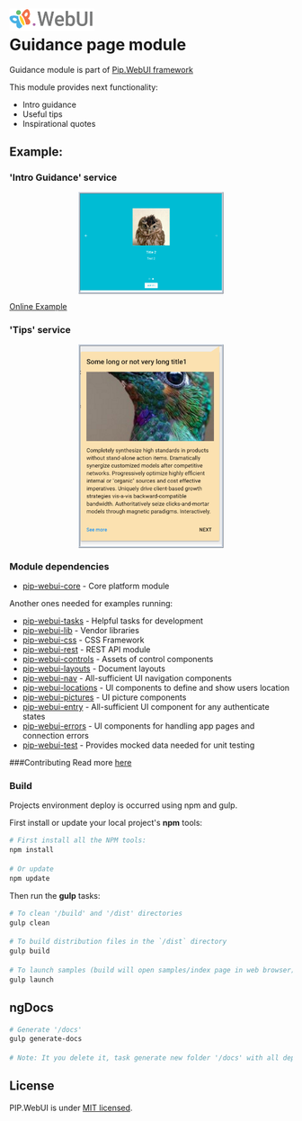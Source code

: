 # <img src="https://github.com/pip-webui/pip-webui/blob/master/doc/Logo.png" alt="Pip.WebUI Logo" style="max-width:30%"> <br/> Guidance page module

Guidance module is part of [Pip.WebUI framework](https://github.com/pip-webui/pip-webui)

This module provides next functionality:

* Intro guidance
* Useful tips
* Inspirational quotes

## <a name="components"></a>Example:

### <a name="guidance"></a>'Intro Guidance' service
<a href="doc/images/img-guidance.png" style="border: 3px ridge #c8d2df; width: 50%; margin: auto; display: block">
    <img src="doc/images/img-guidance.png"/>
</a>

[Online Example](http://webui.pipdevs.com/pip-webui-guidance/index.html#/guidance)

### <a name="tips"></a>'Tips' service
<a href="doc/images/img-tips.png" style="border: 3px ridge #c8d2df; width: 50%; margin: auto; display: block">
    <img src="doc/images/img-tips.png"/>
</a>

### <a name="dependencies"></a>Module dependencies

* <a href="https://github.com/pip-webui/pip-webui-core">pip-webui-core</a> - Core platform module

Another ones needed for examples running:

* <a href="https://github.com/pip-webui/pip-webui-tasks">pip-webui-tasks</a> - Helpful tasks for development
* <a href="https://github.com/pip-webui/pip-webui-lib">pip-webui-lib</a> - Vendor libraries
* <a href="https://github.com/pip-webui/pip-webui-css">pip-webui-css</a> - CSS Framework
* <a href="https://github.com/pip-webui/pip-webui-rest">pip-webui-rest</a> - REST API module
* <a href="https://github.com/pip-webui/pip-webui-controls">pip-webui-controls</a> - Assets of control components
* <a href="https://github.com/pip-webui/pip-webui-layouts">pip-webui-layouts</a> - Document layouts
* <a href="https://github.com/pip-webui/pip-webui-nav">pip-webui-nav</a> - All-sufficient UI navigation components
* <a href="https://github.com/pip-webui/pip-webui-locations">pip-webui-locations</a> - UI components to define and show users location
* <a href="https://github.com/pip-webui/pip-webui-pictures">pip-webui-pictures</a> - UI picture components
* <a href="https://github.com/pip-webui/pip-webui-entry">pip-webui-entry</a> - All-sufficient UI component for any authenticate states
* <a href="https://github.com/pip-webui/pip-webui-errors">pip-webui-errors</a> - UI components for handling app pages and connection errors
* <a href="https://github.com/pip-webui/pip-webui-test">pip-webui-test</a> - Provides mocked data needed for unit testing

###<a name="contributing"></a>Contributing
Read more [here](link.com)

### <a name="build"></a>Build

Projects environment deploy is occurred using npm and gulp.

First install or update your local project's **npm** tools:

```bash
# First install all the NPM tools:
npm install

# Or update
npm update
```

Then run the **gulp** tasks:

```bash
# To clean '/build' and '/dist' directories
gulp clean

# To build distribution files in the `/dist` directory
gulp build

# To launch samples (build will open samples/index page in web browser)
gulp launch
```


## <a name="ng-docs"> ngDocs

``` bash
# Generate '/docs'
gulp generate-docs

# Note: It you delete it, task generate new folder '/docs' with all dependencies

```


## <a name="license"></a>License

PIP.WebUI is under [MIT licensed](LICENSE).

